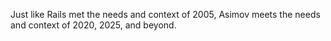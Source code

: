 Just like Rails met the needs and context of 2005, Asimov meets the needs and context of 2020, 2025, and beyond.
